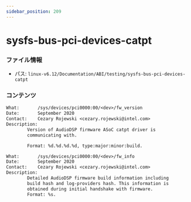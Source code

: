 ```yaml
---
sidebar_position: 209
---
```

# sysfs-bus-pci-devices-catpt

### ファイル情報

- パス: `linux-v6.12/Documentation/ABI/testing/sysfs-bus-pci-devices-catpt`

### コンテンツ

```txt
What:		/sys/devices/pci0000:00/<dev>/fw_version
Date:		September 2020
Contact:	Cezary Rojewski <cezary.rojewski@intel.com>
Description:
		Version of AudioDSP firmware ASoC catpt driver is
		communicating with.

		Format: %d.%d.%d.%d, type:major:minor:build.

What:		/sys/devices/pci0000:00/<dev>/fw_info
Date:		September 2020
Contact:	Cezary Rojewski <cezary.rojewski@intel.com>
Description:
		Detailed AudioDSP firmware build information including
		build hash and log-providers hash. This information is
		obtained during initial handshake with firmware.
		Format: %s.

```
